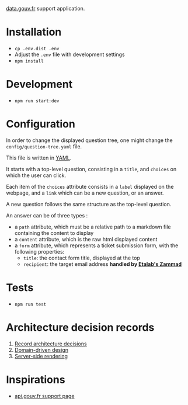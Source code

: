 [data.gouv.fr](https://data.gouv.fr) support application.

# Installation

-   `cp .env.dist .env`
-   Adjust the `.env` file with development settings
-   `npm install`

# Development

-   `npm run start:dev`

# Configuration

In order to change the displayed question tree, one might change the `config/question-tree.yaml` file.

This file is written in [YAML](https://fr.wikipedia.org/wiki/YAML#:~:text=YAML%2C%20acronyme%20de%20Yet%20Another,de%20donn%C3%A9es%20par%20s%C3%A9rialisation%20Unicode.).

It starts with a top-level question, consisting in a `title`, and `choices` on which the user can click.

Each item of the `choices` attribute consists in a `label` displayed on the webpage, and a `link` which can be a new question, or an answer.

A new question follows the same structure as the top-level question.

An answer can be of three types :

-   a `path` attribute, which must be a relative path to a markdown file containing the content to display
-   a `content` attribute, which is the raw html displayed content
-   a `form` attribute, which represents a ticket submission form, with the following properties:
    -   `title`: the contact form title, displayed at the top
    -   `recipient`: the target email address **handled by [Etalab's Zammad](https://support.etalab.gouv.fr)**

# Tests

-   `npm run test`

# Architecture decision records

1.  [Record architecture decisions](./doc/adr/0001-record-architecture-decisions.md)
2.  [Domain-driven design](./doc/adr/0002-domain-driven-design.md)
3.  [Server-side rendering](./doc/adr/0003-server-side-rendering.md)

# Inspirations

-   [api.gouv.fr support page](https://api.gouv.fr/parcours-client)
